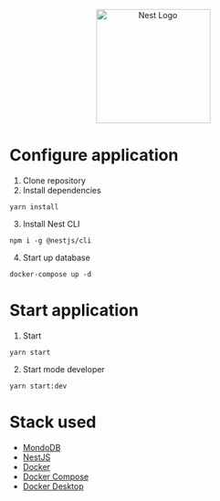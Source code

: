 <p align="center">
  <a href="http://nestjs.com/" target="blank"><img src="https://nestjs.com/img/logo-small.svg" width="200" alt="Nest Logo" /></a>
</p>

# Configure application

1. Clone repository
2. Install dependencies
```
yarn install
```
3. Install Nest CLI
```
npm i -g @nestjs/cli
```
4. Start up database
```
docker-compose up -d
```
#
# Start application

1. Start
```
yarn start
```
2. Start mode developer
```
yarn start:dev
```

#
# Stack used
* [MondoDB](https://www.mongodb.com/)
* [NestJS](https://nestjs.com/)
* [Docker](https://docs.docker.com/)
* [Docker Compose](https://docs.docker.com/compose/install/)
* [Docker Desktop](https://docs.docker.com/desktop/)


